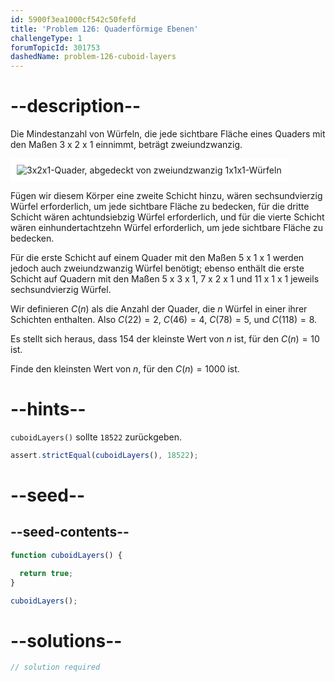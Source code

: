 ```yaml
---
id: 5900f3ea1000cf542c50fefd
title: 'Problem 126: Quaderförmige Ebenen'
challengeType: 1
forumTopicId: 301753
dashedName: problem-126-cuboid-layers
---
```


# --description--

Die Mindestanzahl von Würfeln, die jede sichtbare Fläche eines Quaders mit den Maßen 3 x 2 x 1 einnimmt, beträgt zweiundzwanzig.

<img class="img-responsive center-block" alt="3x2x1-Quader, abgedeckt von zweiundzwanzig 1x1x1-Würfeln" src="https://cdn.freecodecamp.org/curriculum/project-euler/cuboid-layers.png" style="background-color: white; padding: 10px;" />

Fügen wir diesem Körper eine zweite Schicht hinzu, wären sechsundvierzig Würfel erforderlich, um jede sichtbare Fläche zu bedecken, für die dritte Schicht wären achtundsiebzig Würfel erforderlich, und für die vierte Schicht wären einhundertachtzehn Würfel erforderlich, um jede sichtbare Fläche zu bedecken.

Für die erste Schicht auf einem Quader mit den Maßen 5 x 1 x 1 werden jedoch auch zweiundzwanzig Würfel benötigt; ebenso enthält die erste Schicht auf Quadern mit den Maßen 5 x 3 x 1, 7 x 2 x 1 und 11 x 1 x 1 jeweils sechsundvierzig Würfel.

Wir definieren $C(n)$ als die Anzahl der Quader, die $n$ Würfel in einer ihrer Schichten enthalten. Also $C(22) = 2$, $C(46) = 4$, $C(78) = 5$, und $C(118) = 8$.

Es stellt sich heraus, dass 154 der kleinste Wert von $n$ ist, für den $C(n) = 10$ ist.

Finde den kleinsten Wert von $n$, für den $C(n) = 1000$ ist.

# --hints--

`cuboidLayers()` sollte `18522` zurückgeben.

```js
assert.strictEqual(cuboidLayers(), 18522);
```

# --seed--

## --seed-contents--

```js
function cuboidLayers() {

  return true;
}

cuboidLayers();
```

# --solutions--

```js
// solution required
```

